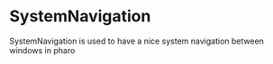 # SystemNavigation
SystemNavigation is used to have a nice system navigation between windows in pharo

